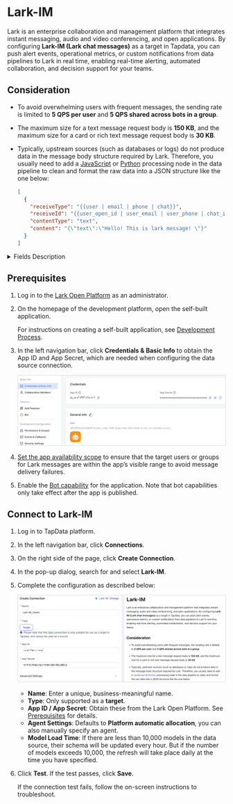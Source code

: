 # Lark-IM

Lark is an enterprise collaboration and management platform that integrates instant messaging, audio and video conferencing, and open applications. By configuring **Lark-IM (Lark chat messages)** as a target in Tapdata, you can push alert events, operational metrics, or custom notifications from data pipelines to Lark in real time, enabling real-time alerting, automated collaboration, and decision support for your teams.

## Consideration

- To avoid overwhelming users with frequent messages, the sending rate is limited to **5 QPS per user** and **5 QPS shared across bots in a group**.

- The maximum size for a text message request body is **150 KB**, and the maximum size for a card or rich text message request body is **30 KB**.

- Typically, upstream sources (such as databases or logs) do not produce data in the message body structure required by Lark.
   Therefore, you usually need to add a [JavaScript](../../data-transformation/process-node.md#js-process) or [Python](../../data-transformation/process-node.md#python) processing node in the data pipeline to clean and format the raw data into a JSON structure like the one below:

  ```json
  [
    {
      "receiveType": "{{user | email | phone | chat}}",
      "receiveId": "{{user_open_id | user_email | user_phone | chat_id}}",
      "contentType": "text",
      "content": "{\"text\":\"Hello! This is lark message! \"}"
    }
  ]
  ```

<details>
  <summary>Fields Description</summary>

| Field Name      | Description                                                  |
| --------------- | ------------------------------------------------------------ |
| **receiveType** | Recipient type. Options: `user` (default), `chat`, `email`, `phone` |
| **receiveId**   | Recipient identifier. Must be within the app's visibility range, otherwise message delivery will fail |
| **contentType** | Message type, such as `text` or `interactive` (card)         |
| **content**     | Message content, formatted as a JSON string                  |

For more details, see the [Send message content structure](https://open.feishu.cn/document/server-docs/im-v1/message-content-description/create_json).
  </details>

## Prerequisites

1. Log in to the [Lark Open Platform](https://open.feishu.cn/app) as an administrator.

2. On the homepage of the development platform, open the self-built application.

   For instructions on creating a self-built application, see [Development Process](https://open.feishu.cn/document/develop-process/self-built-application-development-process).

3. In the left navigation bar, click **Credentials & Basic Info** to obtain the App ID and App Secret, which are needed when configuring the data source connection.

   ![Obtain App AK](../../images/obtain_feishu_app_ak.png)

4. [Set the app availability scope](https://open.feishu.cn/document/develop-process/test-and-release-app/availability) to ensure that the target users or groups for Lark messages are within the app’s visible range to avoid message delivery failures.

5. Enable the [Bot capability](https://open.feishu.cn/document/faq/trouble-shooting/how-to-enable-bot-ability) for the application. Note that bot capabilities only take effect after the app is published.

## Connect to Lark-IM

1. Log in to TapData platform.

2. In the left navigation bar, click **Connections**.

3. On the right side of the page, click **Create Connection**.

4. In the pop-up dialog, search for and select **Lark-IM**.

5. Complete the configuration as described below:

   ![Lark IM Connection Settings](../../images/lark-im_connection_setting.png)

   - **Name**: Enter a unique, business-meaningful name.
   - **Type**: Only supported as a **target**.
   - **App ID / App Secret**: Obtain these from the Lark Open Platform. See [Prerequisites](#prerequisites) for details.
   - **Agent Settings**: Defaults to **Platform automatic allocation**, you can also manually specify an agent.
   - **Model Load Time**: If there are less than 10,000 models in the data source, their schema will be updated every hour. But if the number of models exceeds 10,000, the refresh will take place daily at the time you have specified.

6. Click **Test**. If the test passes, click **Save**.

   If the connection test fails, follow the on-screen instructions to troubleshoot.
